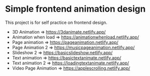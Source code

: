 # Simple frontend animation design

This project is for self practice on frontend design.

* 3D Animation => https://3danimate.netlify.app/
* Animation when load => https://animationwhenload.netlify.app/
* Page animation => https://pageanimation.netlify.app/
* Page Animation 2 => https://musicpageanimation.netlify.app/
* Slideshow 2 => https://basicslideshow.netlify.app/
* Text animation => https://basictextanimate.netlify.app/
* Text animation 2 => https://loadingtextanimate.netlify.app/
* Video Page Animation => https://applescrolling.netlify.app/

